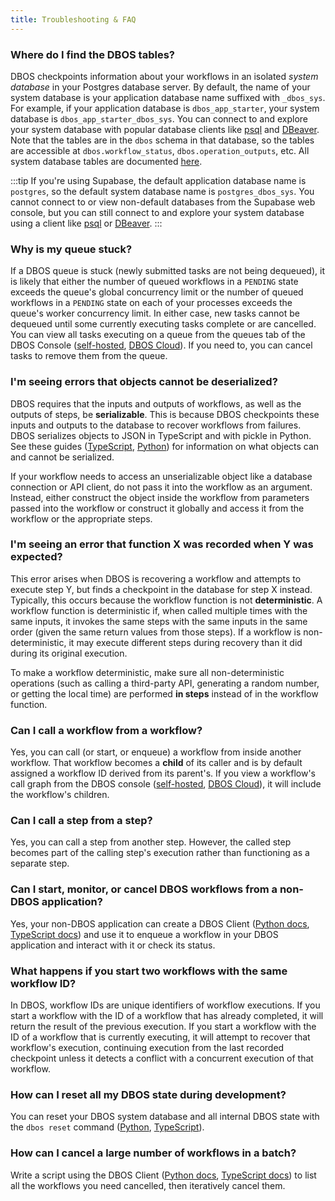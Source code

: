 ```yaml
---
title: Troubleshooting & FAQ
---
```


### Where do I find the DBOS tables?

DBOS checkpoints information about your workflows in an isolated _system database_ in your Postgres database server.
By default, the name of your system database is your application database name suffixed with `_dbos_sys`.
For example, if your application database is `dbos_app_starter`, your system database is `dbos_app_starter_dbos_sys`.
You can connect to and explore your system database with popular database clients like [psql](https://www.postgresql.org/docs/current/app-psql.html) and [DBeaver](https://dbeaver.io/).
Note that the tables are in the `dbos` schema in that database, so the tables are accessible at `dbos.workflow_status`, `dbos.operation_outputs`, etc.
All system database tables are documented [here](./explanations/system-tables.md).

:::tip
If you're using Supabase, the default application database name is `postgres`, so the default system database name is `postgres_dbos_sys`.
You cannot connect to or view non-default databases from the Supabase web console, but you can still connect to and explore your system database using a client like [psql](https://www.postgresql.org/docs/current/app-psql.html) or [DBeaver](https://dbeaver.io/).
:::

### Why is my queue stuck?

If a DBOS queue is stuck (newly submitted tasks are not being dequeued), it is likely that either the number of queued workflows in a `PENDING` state exceeds the queue's global concurrency limit or the number of queued workflows in a `PENDING` state on each of your processes exceeds the queue's worker concurrency limit.
In either case, new tasks cannot be dequeued until some currently executing tasks complete or are cancelled.
You can view all tasks executing on a queue from the queues tab of the DBOS Console ([self-hosted](./production/self-hosting/workflow-management.md), [DBOS Cloud](./production/dbos-cloud/workflow-management.md)).
If you need to, you can cancel tasks to remove them from the queue.

### I'm seeing errors that objects cannot be deserialized?

DBOS requires that the inputs and outputs of workflows, as well as the outputs of steps, be **serializable**.
This is because DBOS checkpoints these inputs and outputs to the database to recover workflows from failures.
DBOS serializes objects to JSON in TypeScript and with pickle in Python.
See these guides ([TypeScript](https://developer.mozilla.org/en-US/docs/Web/JavaScript/Reference/Global_Objects/JSON/stringify#description), [Python](https://docs.python.org/3/library/pickle.html#what-can-be-pickled-and-unpickled)) for information on what objects can and cannot be serialized.

If your workflow needs to access an unserializable object like a database connection or API client, do not pass it into the workflow as an argument.
Instead, either construct the object inside the workflow from parameters passed into the workflow or construct it globally and access it from the workflow or the appropriate steps.

### I'm seeing an error that function X was recorded when Y was expected?

This error arises when DBOS is recovering a workflow and attempts to execute step Y, but finds a checkpoint in the database for step X instead.
Typically, this occurs because the workflow function is not **deterministic**.
A workflow function is deterministic if, when called multiple times with the same inputs, it invokes the same steps with the same inputs in the same order (given the same return values from those steps).
If a workflow is non-deterministic, it may execute different steps during recovery than it did during its original execution.

To make a workflow deterministic, make sure all non-deterministic operations (such as calling a third-party API, generating a random number, or getting the local time) are performed **in steps** instead of in the workflow function.

### Can I call a workflow from a workflow?

Yes, you can call (or start, or enqueue) a workflow from inside another workflow.
That workflow becomes a **child** of its caller and is by default assigned a workflow ID derived from its parent's.
If you view a workflow's call graph from the DBOS console ([self-hosted](./production/self-hosting/workflow-management.md), [DBOS Cloud](./production/dbos-cloud/workflow-management.md)), it will include the workflow's children.

### Can I call a step from a step?

Yes, you can call a step from another step.
However, the called step becomes part of the calling step's execution rather than functioning as a separate step.

### Can I start, monitor, or cancel DBOS workflows from a non-DBOS application?

Yes, your non-DBOS application can create a DBOS Client ([Python docs](./python/reference/client.md), [TypeScript docs](./typescript/reference/client.md)) and use it to enqueue a workflow in your DBOS application and interact with it or check its status.

### What happens if you start two workflows with the same workflow ID?

In DBOS, workflow IDs are unique identifiers of workflow executions.
If you start a workflow with the ID of a workflow that has already completed, it will return the result of the previous execution.
If you start a workflow with the ID of a workflow that is currently executing, it will attempt to recover that workflow's execution, continuing execution from the last recorded checkpoint unless it detects a conflict with a concurrent execution of that workflow.

### How can I reset all my DBOS state during development?

You can reset your DBOS system database and all internal DBOS state with the `dbos reset` command ([Python](./python/reference/cli.md#dbos-reset), [TypeScript](./typescript/reference/tools/cli.md#npx-dbos-reset)).

### How can I cancel a large number of workflows in a batch?

Write a script using the DBOS Client ([Python docs](./python/reference/client.md), [TypeScript docs](./typescript/reference/client.md)) to list all the workflows you need cancelled, then iteratively cancel them.